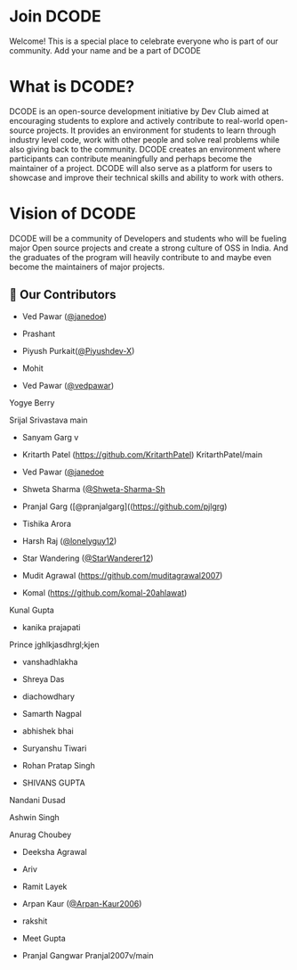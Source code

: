 # Join DCODE

Welcome! This is a special place to celebrate everyone who is part of our community. Add your name and be a part of DCODE

# What is DCODE?
DCODE is an open-source development initiative by Dev Club aimed at encouraging students to explore and actively contribute to real-world open-source projects. It provides an environment for students to learn through industry level code, work with other people and solve real problems while also giving back to the community. DCODE creates an environment where participants can contribute meaningfully and perhaps become the maintainer of a project. 
DCODE will also serve as a platform for users to showcase and improve their technical skills and ability to work with others.

# Vision of DCODE
DCODE will be a community of Developers and students who will be fueling major Open source projects and create a strong culture of OSS in India. And the graduates of the program will heavily contribute to and maybe even become the maintainers of major projects.


## 🚀 Our Contributors


-   Ved Pawar ([@janedoe](https://github.com/vedpawar2254))

- Prashant


-   Piyush Purkait([@Piyushdev-X](https://github.com/Piyushdev-X))

-   Mohit 

-   Ved Pawar ([@vedpawar](https://github.com/vedpawar2254))

Yogye Berry


Srijal Srivastava
main
-   Sanyam Garg v
-   Kritarth Patel (https://github.com/KritarthPatel)
 KritarthPatel/main

-   Ved Pawar ([@janedoe](https://github.com/vedpawar2254)
-   Shweta Sharma ([@Shweta-Sharma-Sh](https://github.com/Shweta-Sharma-sh)


- Pranjal Garg ([@pranjalgarg]((https://github.com/pjlgrg)


-   Tishika Arora


-   Harsh Raj ([@lonelyguy12](https://github.com/lonelyguy12))

-   Star Wandering ([@StarWanderer12](https://github.com/StarWanderer12))

-   Mudit Agrawal (https://github.com/muditagrawal2007)



- Komal (https://github.com/komal-20ahlawat)


Kunal Gupta


- kanika prajapati


Prince
jghlkjasdhrgl;kjen


-   vanshadhlakha


-   Shreya Das 




-   diachowdhary


-   Samarth Nagpal


- abhishek bhai


-   Suryanshu Tiwari 


- Rohan Pratap Singh


-   SHIVANS GUPTA



Nandani Dusad


Ashwin Singh


Anurag Choubey


- Deeksha Agrawal


-   Ariv


-   Ramit Layek


-   Arpan Kaur ([@Arpan-Kaur2006](https://github.com/Arpan-Kaur2006))

- rakshit
-   Meet Gupta 
-   Pranjal Gangwar
Pranjal2007v/main





